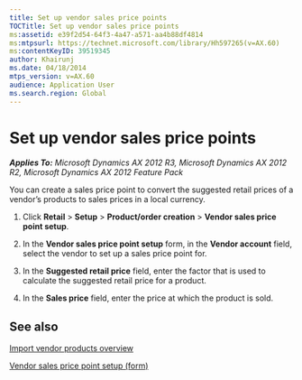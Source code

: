 ```yaml
---
title: Set up vendor sales price points
TOCTitle: Set up vendor sales price points
ms:assetid: e39f2d54-64f3-4a47-a571-aa4b88df4814
ms:mtpsurl: https://technet.microsoft.com/library/Hh597265(v=AX.60)
ms:contentKeyID: 39519345
author: Khairunj
ms.date: 04/18/2014
mtps_version: v=AX.60
audience: Application User
ms.search.region: Global
---
```


# Set up vendor sales price points 


_**Applies To:** Microsoft Dynamics AX 2012 R3, Microsoft Dynamics AX 2012 R2, Microsoft Dynamics AX 2012 Feature Pack_

You can create a sales price point to convert the suggested retail prices of a vendor’s products to sales prices in a local currency.

1.  Click **Retail** \> **Setup** \> **Product/order creation** \> **Vendor sales price point setup**.

2.  In the **Vendor sales price point setup** form, in the **Vendor account** field, select the vendor to set up a sales price point for.

3.  In the **Suggested retail price** field, enter the factor that is used to calculate the suggested retail price for a product.

4.  In the **Sales price** field, enter the price at which the product is sold.

## See also

[Import vendor products overview](import-vendor-products-overview.md)

[Vendor sales price point setup (form)](https://technet.microsoft.com/library/hh597319\(v=ax.60\))

  


